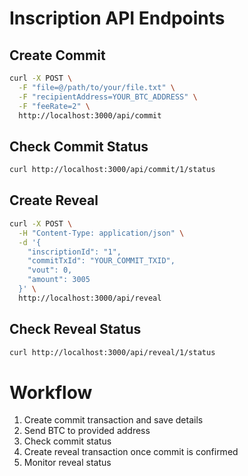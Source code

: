 # Inscription API Endpoints

## Create Commit
```bash
curl -X POST \
  -F "file=@/path/to/your/file.txt" \
  -F "recipientAddress=YOUR_BTC_ADDRESS" \
  -F "feeRate=2" \
  http://localhost:3000/api/commit
```

## Check Commit Status
```bash
curl http://localhost:3000/api/commit/1/status
```

## Create Reveal
```bash
curl -X POST \
  -H "Content-Type: application/json" \
  -d '{
    "inscriptionId": "1", 
    "commitTxId": "YOUR_COMMIT_TXID",
    "vout": 0,
    "amount": 3005
  }' \
  http://localhost:3000/api/reveal
```

## Check Reveal Status
```bash
curl http://localhost:3000/api/reveal/1/status
```

# Workflow
1. Create commit transaction and save details
2. Send BTC to provided address
3. Check commit status
4. Create reveal transaction once commit is confirmed
5. Monitor reveal status